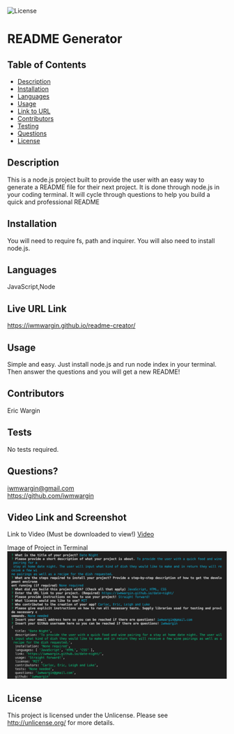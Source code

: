 
  ![License](https://img.shields.io/badge/license-Unlicense-blue.svg)
  # README Generator
  ## Table of Contents
  * [Description](#description)
  * [Installation](#installation)
  * [Languages](#languages)
  * [Usage](#usage)
  * [Link to URL](#live-url-link)
  * [Contributors](#contributors)
  * [Testing](#tests)
  * [Questions](#questions)
  * [License](#license)
  

  ## Description
  This is a node.js project built to provide the user with an easy way to generate a README file for their next project.  It is done through node.js in your coding terminal. It will cycle through questions to help you build a quick and professional README
  ## Installation
  You will need to require fs, path and inquirer.  You will also need to install node.js.
  ## Languages
   JavaScript,Node
  ## Live URL Link
  https://iwmwargin.github.io/readme-creator/
  ## Usage
  Simple and easy.  Just install node.js and run node index in your terminal.  Then answer the questions and you will get a new README!
  ## Contributors
  Eric Wargin
  ## Tests
  No tests required.
  ## Questions? 
  iwmwargin@gmail.com
  <br>
  https://github.com/iwmwargin
  ## Video Link and Screenshot
  Link to Video (Must be downloaded to view!)
  <a href="https://github.com/iwmwargin/readme-creator/blob/main/assets/README%20Walkthrough/Video.mp4" target="_blank">Video</a>

  Image of Project in Terminal
  <img src="https://github.com/iwmwargin/readme-creator/blob/main/assets/Terminal.png">
  ## License
  This project is licensed under the Unlicense. Please see http://unlicense.org/ for more details.  
